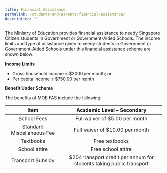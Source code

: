 ```yaml
---
title: Financial Assistance
permalink: /students-and-parents/financial-assistance/
description: ""
---
```

The Ministry of Education provides financial assistance to needy Singapore Citizen students in Government or Government-Aided Schools. The income limits and type of assistance given to needy students in Government or Government-Aided Schools under this financial assistance scheme are shown below:

**Income Limits**

*   Gross household income ≤ $3000 per month; or
*   Per capita income ≤ $750.00 per month

**Benefit Under Scheme**

The benefits of MOE FAS include the following:

| Item | **Academic Level – Secondary** |
|:---:|:---:|
| School Fees | Full waiver of $5.00 per month |
| Standard Miscellaneous Fee | Full waiver of $10.00 per month |
| Textbooks | Free textbooks |
| School attire | Free school attire |
| Transport Subsidy | $204 transport credit per annum for students taking public transport |


